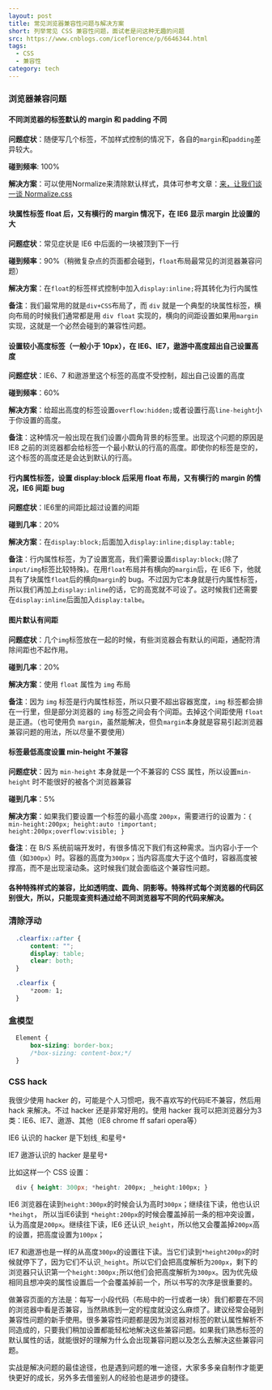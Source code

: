 ```yaml
---
layout: post
title: 常见浏览器兼容性问题与解决方案
short: 列举常见 CSS 兼容性问题，面试老是问这种无趣的问题
src: https://www.cnblogs.com/iceflorence/p/6646344.html
tags:
  - CSS
  - 兼容性
category: tech
---
```


### 浏览器兼容问题

#### 不同浏览器的标签默认的 margin 和 padding 不同

**问题症状**：随便写几个标签，不加样式控制的情况下，各自的`margin`和`padding`差异较大。

**碰到频率**: 100%

**解决方案**：可以使用Normalize来清除默认样式，具体可参考文章：[来，让我们谈一谈 Normalize.css](https://jerryzou.com/posts/aboutNormalizeCss/)

#### 块属性标签 float 后，又有横行的 margin 情况下，在 IE6 显示 margin 比设置的大

**问题症状**：常见症状是 IE6 中后面的一块被顶到下一行

**碰到频率**：90%（稍微复杂点的页面都会碰到，`float`布局最常见的浏览器兼容问题）

**解决方案**：在`float`的标签样式控制中加入`display:inline;`将其转化为行内属性 

**备注**：我们最常用的就是`div+CSS`布局了，而 `div` 就是一个典型的块属性标签，横向布局的时候我们通常都是用 `div float` 实现的，横向的间距设置如果用`margin`实现，这就是一个必然会碰到的兼容性问题。

#### 设置较小高度标签（一般小于 10px），在  IE6、IE7，遨游中高度超出自己设置高度

**问题症状**：IE6、7 和遨游里这个标签的高度不受控制，超出自己设置的高度

**碰到频率**：60%

**解决方案**：给超出高度的标签设置`overflow:hidden;`或者设置行高`line-height`小于你设置的高度。

**备注**：这种情况一般出现在我们设置小圆角背景的标签里。出现这个问题的原因是 IE8 之前的浏览器都会给标签一个最小默认的行高的高度。即使你的标签是空的，这个标签的高度还是会达到默认的行高。

#### 行内属性标签，设置 display:block 后采用 float 布局，又有横行的 margin 的情况，IE6 间距 bug

**问题症状**：IE6里的间距比超过设置的间距 

**碰到几率**：20%

**解决方案**：在`display:block;`后面加入`display:inline;display:table;` 

**备注**：行内属性标签，为了设置宽高，我们需要设置`display:block;`(除了`input/img`标签比较特殊)。在用`float`布局并有横向的`margin`后，在 IE6 下，他就具有了块属性`float`后的横向`margin`的 bug。不过因为它本身就是行内属性标签，所以我们再加上`display:inline`的话，它的高宽就不可设了。这时候我们还需要在`display:inline`后面加入`display:talbe`。

#### 图片默认有间距

**问题症状**：几个`img`标签放在一起的时候，有些浏览器会有默认的间距，通配符清除间距也不起作用。

**碰到几率**：20% 

**解决方案**：使用 `float` 属性为 `img` 布局

**备注**：因为 `img` 标签是行内属性标签，所以只要不超出容器宽度，`img` 标签都会排在一行里，但是部分浏览器的 `img` 标签之间会有个间距。去掉这个间距使用 `float` 是正道。（也可使用负 `margin`，虽然能解决，但负`margin`本身就是容易引起浏览器兼容问题的用法，所以尽量不要使用）

#### 标签最低高度设置 min-height 不兼容

**问题症状**：因为 `min-height` 本身就是一个不兼容的 CSS 属性，所以设置`min-height` 时不能很好的被各个浏览器兼容

**碰到几率**：5%

**解决方案**：如果我们要设置一个标签的最小高度 `200px`，需要进行的设置为：`{ min-height:200px; height:auto !important; height:200px;overflow:visible; }`

**备注**：在 B/S 系统前端开发时，有很多情况下我们有这种需求。当内容小于一个值（如`300px`）时。容器的高度为`300px`；当内容高度大于这个值时，容器高度被撑高，而不是出现滚动条。这时候我们就会面临这个兼容性问题。

#### 各种特殊样式的兼容，比如透明度、圆角、阴影等。特殊样式每个浏览器的代码区别很大，所以，只能现查资料通过给不同浏览器写不同的代码来解决。

### 清除浮动

```css
  .clearfix::after {
      content: "";
      display: table;
      clear: both;
  }

  .clearfix {
      *zoom: 1;
  }
```

### 盒模型

```css
  Element {
      box-sizing: border-box;
      /*box-sizing: content-box;*/
  }
```

### CSS hack 

我很少使用 hacker 的，可能是个人习惯吧，我不喜欢写的代码IE不兼容，然后用hack 来解决。不过 hacker 还是非常好用的。使用 hacker 我可以把浏览器分为3类：IE6、IE7、遨游、其他（IE8 chrome ff safari opera等）

IE6 认识的 hacker 是下划线`_`和星号`*`

IE7 遨游认识的 hacker 是星号`*`

比如这样一个 CSS 设置：

```css
  div { height: 300px; *height: 200px; _height:100px; }
```

IE6 浏览器在读到`height:300px`的时候会认为高时`300px`；继续往下读，他也认识`*heihgt`， 所以当IE6读到 `*height:200px`的时候会覆盖掉前一条的相冲突设置，认为高度是`200px`。继续往下读，IE6 还认识`_height`，所以他又会覆盖掉`200px`高的设置，把高度设置为`100px`；

IE7 和遨游也是一样的从高度`300px`的设置往下读。当它们读到`*height200px`的时候就停下了，因为它们不认识`_height`。所以它们会把高度解析为`200px`，剩下的浏览器只认识第一个`height:300px;`所以他们会把高度解析为`300px`。因为优先级相同且想冲突的属性设置后一个会覆盖掉前一个，所以书写的次序是很重要的。 

做兼容页面的方法是：每写一小段代码（布局中的一行或者一块）我们都要在不同的浏览器中看是否兼容，当然熟练到一定的程度就没这么麻烦了。建议经常会碰到兼容性问题的新手使用。很多兼容性问题都是因为浏览器对标签的默认属性解析不同造成的，只要我们稍加设置都能轻松地解决这些兼容问题。如果我们熟悉标签的默认属性的话，就能很好的理解为什么会出现兼容问题以及怎么去解决这些兼容问题。

实战是解决问题的最佳途径，也是遇到问题的唯一途径，大家多多亲自制作才能更快更好的成长，另外多去借鉴别人的经验也是进步的捷径。
